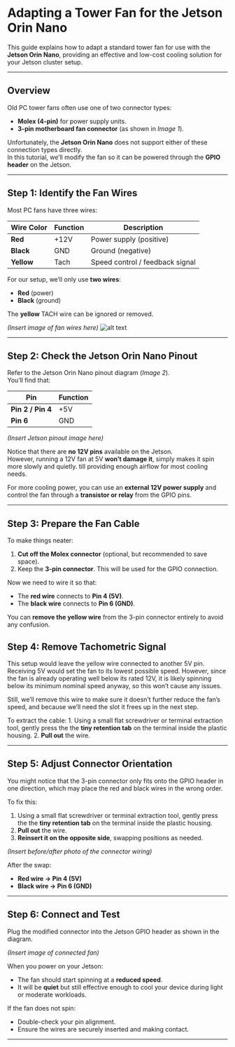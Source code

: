 # Adapting a Tower Fan for the Jetson Orin Nano

This guide explains how to adapt a standard tower fan for use with the **Jetson Orin Nano**, providing an effective and low-cost cooling solution for your Jetson cluster setup.

---

## Overview

Old PC tower fans often use one of two connector types:
- **Molex (4-pin)** for power supply units.
- **3-pin motherboard fan connector** (as shown in *Image 1*).

Unfortunately, the **Jetson Orin Nano** does not support either of these connection types directly.  
In this tutorial, we’ll modify the fan so it can be powered through the **GPIO header** on the Jetson.

---

## Step 1: Identify the Fan Wires

Most PC fans have three wires:

| Wire Color | Function | Description |
|-------------|-----------|-------------|
| **Red** | +12V | Power supply (positive) |
| **Black** | GND | Ground (negative) |
| **Yellow** | Tach | Speed control / feedback signal |

For our setup, we’ll only use **two wires**:
- **Red** (power)
- **Black** (ground)

The **yellow** TACH wire can be ignored or removed.

*(Insert image of fan wires here)*
![alt text](https://europe1.discourse-cdn.com/arduino/original/4X/6/1/2/612cffb8df33a95d9ef9dc9200779ec41e266c38.jpeg)

---

## Step 2: Check the Jetson Orin Nano Pinout

Refer to the Jetson Orin Nano pinout diagram (*Image 2*).  
You’ll find that:

| Pin | Function |
|------|-----------|
| **Pin 2 / Pin 4** | +5V |
| **Pin 6** | GND |

*(Insert Jetson pinout image here)*

Notice that there are **no 12V pins** available on the Jetson.  
However, running a 12V fan at 5V **won’t damage it**, simply makes it spin more slowly and quietly. till providing enough airflow for most cooling needs.

For more cooling power, you can use an **external 12V power supply** and control the fan through a **transistor or relay** from the GPIO pins.

---

## Step 3: Prepare the Fan Cable

To make things neater:
1. **Cut off the Molex connector** (optional, but recommended to save space).
2. Keep the **3-pin connector**. This will be used for the GPIO connection.

Now we need to wire it so that:
- The **red wire** connects to **Pin 4 (5V)**.
- The **black wire** connects to **Pin 6 (GND)**.

You can **remove the yellow wire** from the 3-pin connector entirely to avoid any confusion.

## Step 4: Remove Tachometric Signal

This setup would leave the yellow wire connected to another 5V pin.
Receiving 5V would set the fan to its lowest possible speed. However, since the fan is already operating well below its rated 12V, it is likely spinning below its minimum nominal speed anyway, so this won’t cause any issues.

Still, we’ll remove this wire to make sure it doesn’t further reduce the fan’s speed, and because we’ll need the slot it frees up in the next step.

To extract the cable:
    1. Using a small flat screwdriver or terminal extraction tool, gently press the the **tiny retention tab** on the terminal inside the plastic housing.
    2. **Pull out** the wire.

---

## Step 5: Adjust Connector Orientation

You might notice that the 3-pin connector only fits onto the GPIO header in one direction, which may place the red and black wires in the wrong order.

To fix this:
1. Using a small flat screwdriver or terminal extraction tool, gently press the the **tiny retention tab** on the terminal inside the plastic housing.
2. **Pull out** the wire.
3. **Reinsert it on the opposite side**, swapping positions as needed.

*(Insert before/after photo of the connector wiring)*

After the swap:
- **Red wire → Pin 4 (5V)**
- **Black wire → Pin 6 (GND)**

---

## Step 6: Connect and Test

Plug the modified connector into the Jetson GPIO header as shown in the diagram.

*(Insert image of connected fan)*

When you power on your Jetson:
- The fan should start spinning at a **reduced speed**.
- It will be **quiet** but still effective enough to cool your device during light or moderate workloads.

If the fan does not spin:
- Double-check your pin alignment.
- Ensure the wires are securely inserted and making contact.

---
